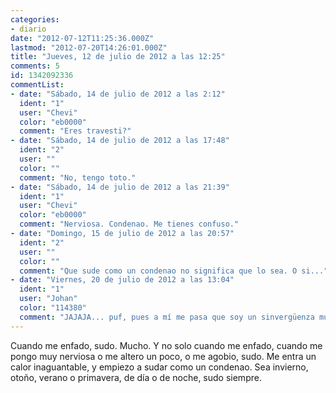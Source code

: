 ```yaml
---
categories:
- diario
date: "2012-07-12T11:25:36.000Z"
lastmod: "2012-07-20T14:26:01.000Z"
title: "Jueves, 12 de julio de 2012 a las 12:25"
comments: 5
id: 1342092336
commentList:
- date: "Sábado, 14 de julio de 2012 a las 2:12"
  ident: "1"
  user: "Chevi"
  color: "eb0000"
  comment: "Eres travesti?"
- date: "Sábado, 14 de julio de 2012 a las 17:48"
  ident: "2"
  user: ""
  color: ""
  comment: "No, tengo toto."
- date: "Sábado, 14 de julio de 2012 a las 21:39"
  ident: "1"
  user: "Chevi"
  color: "eb0000"
  comment: "Nerviosa. Condenao. Me tienes confuso."
- date: "Domingo, 15 de julio de 2012 a las 20:57"
  ident: "2"
  user: ""
  color: ""
  comment: "Que sude como un condenao no significa que lo sea. O si..."
- date: "Viernes, 20 de julio de 2012 a las 13:04"
  ident: "1"
  user: "Johan"
  color: "114380"
  comment: "JAJAJA... puf, pues a mí me pasa que soy un sinvergüenza muchas veces y mi vergüenza se materializa en forma de afiladas agujas urticantes invisibles que se me clavan por todo el cuerpo (no es que se materialicen es que la sensación es como si se materializasen) y suele pasarme mucho en invierno, primavera y otoño, en verano no mucho por lo que aprovecho para ser todo lo sinvergüenza que pueda. Y no sólo me pasa cuando tengo vergüenza me pasa cuando me enfado, me pongo muy nervioso o me altero un poco... y alguna que otra situación más..."
---
```


Cuando me enfado, sudo. Mucho. Y no solo cuando me enfado, cuando me pongo muy nerviosa o me altero un poco, o me agobio, sudo. Me entra un calor inaguantable, y empiezo a sudar como un condenao. Sea invierno, otoño, verano o primavera, de día o de noche, sudo siempre.